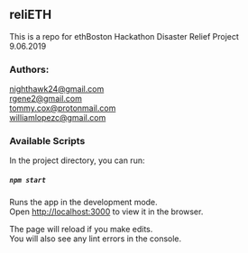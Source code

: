 ## reliETH
This is a repo for ethBoston Hackathon  Disaster Relief Project <br>
9.06.2019

### Authors:
nighthawk24@gmail.com <br>
rgene2@gmail.com <br>
tommy.cox@protonmail.com <br>
williamlopezc@gmail.com <br>

### Available Scripts

In the project directory, you can run:

##### `npm start`

Runs the app in the development mode.<br>
Open [http://localhost:3000](http://localhost:3000) to view it in the browser.

The page will reload if you make edits.<br>
You will also see any lint errors in the console.

